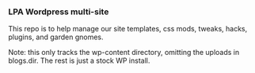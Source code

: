 ### LPA Wordpress multi-site

This repo is to help manage our site templates, css mods, tweaks, hacks, plugins, and garden gnomes.

Note: this only tracks the wp-content directory, omitting the uploads in blogs.dir. The rest is just a stock WP install.